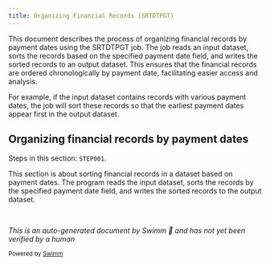 ```yaml
---
title: Organizing Financial Records (SRTDTPGT)
---
```

This document describes the process of organizing financial records by payment dates using the SRTDTPGT job. The job reads an input dataset, sorts the records based on the specified payment date field, and writes the sorted records to an output dataset. This ensures that the financial records are ordered chronologically by payment date, facilitating easier access and analysis.

For example, if the input dataset contains records with various payment dates, the job will sort these records so that the earliest payment dates appear first in the output dataset.

## Organizing financial records by payment dates

Steps in this section: `STEP001`.

This section is about sorting financial records in a dataset based on payment dates. The program reads the input dataset, sorts the records by the specified payment date field, and writes the sorted records to the output dataset.

&nbsp;

*This is an auto-generated document by Swimm 🌊 and has not yet been verified by a human*

<SwmMeta version="3.0.0" repo-id="Z2l0aHViJTNBJTNBbWFpbmZyYW1lJTNBJTNBU3dpbW0tRGVtbw==" repo-name="mainframe"><sup>Powered by [Swimm](/)</sup></SwmMeta>

